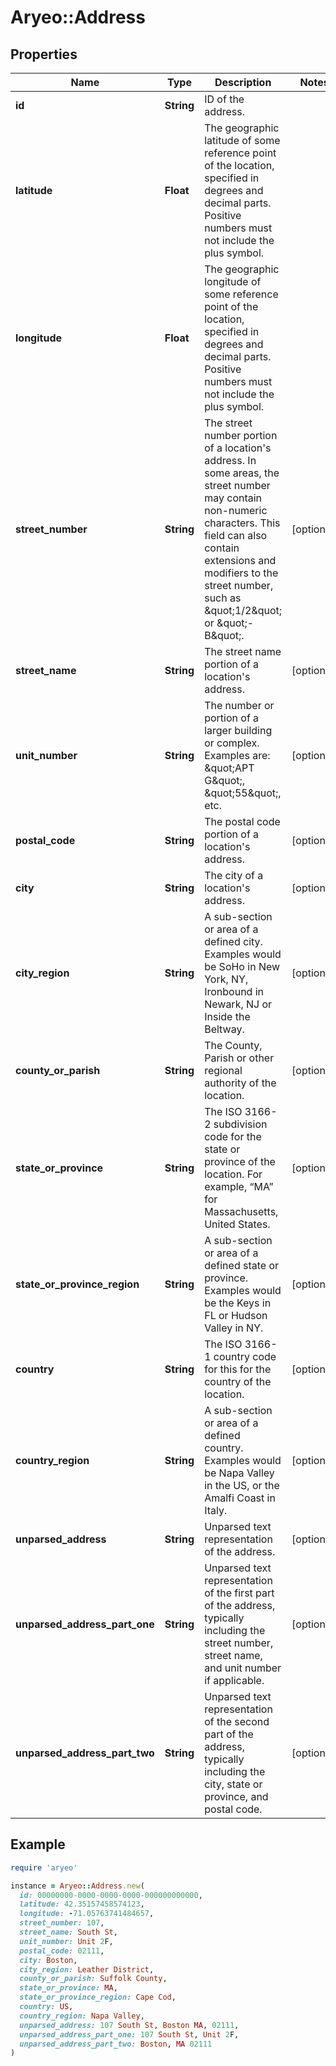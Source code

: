 # Aryeo::Address

## Properties

| Name | Type | Description | Notes |
| ---- | ---- | ----------- | ----- |
| **id** | **String** | ID of the address. |  |
| **latitude** | **Float** | The geographic latitude of some reference point of the location, specified in degrees and decimal parts. Positive numbers must not include the plus symbol. |  |
| **longitude** | **Float** | The geographic longitude of some reference point of the location, specified in degrees and decimal parts. Positive numbers must not include the plus symbol. |  |
| **street_number** | **String** | The street number portion of a location&#39;s address. In some areas, the street number may contain non-numeric characters. This field can also contain extensions and modifiers to the street number, such as \&quot;1/2\&quot; or \&quot;-B\&quot;. | [optional] |
| **street_name** | **String** | The street name portion of a location&#39;s address. | [optional] |
| **unit_number** | **String** | The number or portion of a larger building or complex. Examples are: \&quot;APT G\&quot;, \&quot;55\&quot;, etc. | [optional] |
| **postal_code** | **String** | The postal code portion of a location&#39;s address. | [optional] |
| **city** | **String** | The city of a location&#39;s address. | [optional] |
| **city_region** | **String** | A sub-section or area of a defined city. Examples would be SoHo in New York, NY, Ironbound in Newark, NJ or Inside the Beltway. | [optional] |
| **county_or_parish** | **String** | The County, Parish or other regional authority of the location. | [optional] |
| **state_or_province** | **String** | The ISO 3166-2 subdivision code for the state or province of the location. For example, “MA” for Massachusetts, United States. | [optional] |
| **state_or_province_region** | **String** | A sub-section or area of a defined state or province. Examples would be the Keys in FL or Hudson Valley in NY. | [optional] |
| **country** | **String** | The ISO 3166-1 country code for this for the country of the location. | [optional] |
| **country_region** | **String** | A sub-section or area of a defined country. Examples would be Napa Valley in the US, or the Amalfi Coast in Italy. | [optional] |
| **unparsed_address** | **String** | Unparsed text representation of the address.  | [optional] |
| **unparsed_address_part_one** | **String** | Unparsed text representation of the first part of the address, typically including the street number, street name, and unit number if applicable.   | [optional] |
| **unparsed_address_part_two** | **String** | Unparsed text representation of the second part of the address, typically including the city, state or province, and postal code.   | [optional] |

## Example

```ruby
require 'aryeo'

instance = Aryeo::Address.new(
  id: 00000000-0000-0000-0000-000000000000,
  latitude: 42.35157458574123,
  longitude: -71.05763741484657,
  street_number: 107,
  street_name: South St,
  unit_number: Unit 2F,
  postal_code: 02111,
  city: Boston,
  city_region: Leather District,
  county_or_parish: Suffolk County,
  state_or_province: MA,
  state_or_province_region: Cape Cod,
  country: US,
  country_region: Napa Valley,
  unparsed_address: 107 South St, Boston MA, 02111,
  unparsed_address_part_one: 107 South St, Unit 2F,
  unparsed_address_part_two: Boston, MA 02111
)
```

